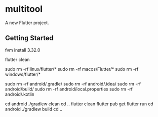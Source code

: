 # multitool

A new Flutter project.

## Getting Started

fvm install 3.32.0


flutter clean

sudo rm -rf linux/flutter/*
sudo rm -rf macos/Flutter/*
sudo rm -rf windows/flutter/*

sudo rm -rf android/.gradle/
sudo rm -rf android/.idea/
sudo rm -rf android/build/
sudo rm -rf android/local.properties
sudo rm -rf android/.kotlin

cd android
./gradlew clean
cd ..
flutter clean
flutter pub get
flutter run
cd android
./gradlew build
cd ..



